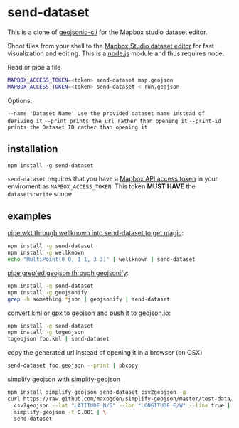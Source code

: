 # send-dataset

This is a clone of [geojsonio-cli](https://github.com/mapbox/geojsonio-cli) for the Mapbox studio dataset editor.

Shoot files from your shell to the [Mapbox Studio dataset editor](https://www.mapbox.com/studio/datasets/) for fast
visualization and editing. This is a [node.js](http://nodejs.org) module and thus requires
node.

Read or pipe a file

```sh
MAPBOX_ACCESS_TOKEN=<token> send-dataset map.geojson
MAPBOX_ACCESS_TOKEN=<token> send-dataset < run.geojson
```

Options:

`--name 'Dataset Name' Use the provided dataset name instead of deriving it`
`--print prints the url rather than opening it`
`--print-id prints the Dataset ID rather than opening it`

## installation

`npm install -g send-dataset`

`send-dataset` requires that you have a [Mapbox API access token](https://www.mapbox.com/studio/account/tokens/) in your enviroment as `MAPBOX_ACCESS_TOKEN`. This token **MUST HAVE** the `datasets:write` scope.

## examples

[pipe wkt through wellknown into send-dataset to get magic](https://github.com/mapbox/wellknown):

```sh
npm install -g send-dataset
npm install -g wellknown
echo "MultiPoint(0 0, 1 1, 3 3)" | wellknown | send-dataset
```

[pipe grep'ed geojson through geojsonify](https://github.com/blackmad/geojsonify):

```sh
npm install -g send-dataset
npm install -g geojsonify
grep -h something *json | geojsonify | send-dataset
```

[convert kml or gpx to geojson and push it to geojson.io](https://github.com/mapbox/togeojson):

```sh
npm install -g send-dataset
npm install -g togeojson
togeojson foo.kml | send-dataset
```

copy the generated url instead of opening it in a browser (on OSX)

```sh
send-dataset foo.geojson --print | pbcopy
```

simplify geojson with [simplify-geojson](https://github.com/maxogden/simplify-geojson)

```sh
npm install simplify-geojson send-dataset csv2geojson -g
curl https://raw.github.com/maxogden/simplify-geojson/master/test-data/oakland-route.csv | \
  csv2geojson --lat "LATITUDE N/S" --lon "LONGITUDE E/W" --line true | \
  simplify-geojson -t 0.001 | \
  send-dataset
```
